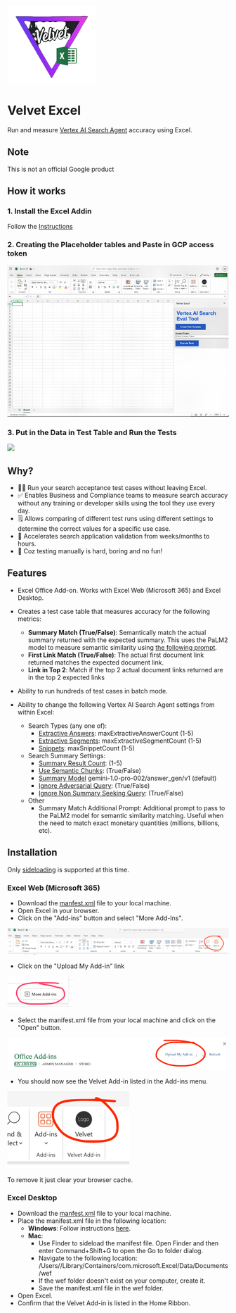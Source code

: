 ![](images/velvet_excel.png)

# Velvet Excel

Run and measure [Vertex AI Search Agent](https://cloud.google.com/enterprise-search) accuracy using Excel.

## Note

This is not an official Google product

## How it works

### 1. Install the Excel Addin

Follow the [Instructions](#installation)

### 2. Creating the Placeholder tables and Paste in GCP access token

![](images/CreateTemplate.gif)

### 3. Put in the Data in Test Table and Run the Tests

![](images/RunTests.gif)

## Why?

- 🧑‍💻 Run your search acceptance test cases without leaving Excel.
- ✅ Enables Business and Compliance teams to measure search accuracy without any training or developer skills using the tool they use every day.
- 🗒️ Allows comparing of different test runs using different settings to determine the correct values for a specific use case.
- 🚀 Accelerates search application validation from weeks/months to hours.
- 🤖 Coz testing manually is hard, boring and no fun!

## Features

- Excel Office Add-on. Works with Excel Web (Microsoft 365) and Excel Desktop.
- Creates a test case table that measures accuracy for the following metrics:
  - **Summary Match (True/False)**: Semantically match the actual summary returned with the expected summary. This uses the PaLM2 model to measure semantic similarity using [the following prompt](https://github.com/abhinavrau/velvet-excel-addin/blob/f532763488eb03c93b24e372ab650997e1acbee0/src/vertex_ai.js#L66).
  - **First Link Match (True/False)**: The actual first document link returned matches the expected document link.
  - **Link in Top 2**: Match if the top 2 actual document links returned are in the top 2 expected links
- Ability to run hundreds of test cases in batch mode.

- Ability to change the following Vertex AI Search Agent settings from within Excel:
  - Search Types (any one of):
    - [Extractive Answers](https://cloud.google.com/generative-ai-app-builder/docs/snippets#extractive-answers): maxExtractiveAnswerCount (1-5)
    - [Extractive Segments](https://cloud.google.com/generative-ai-app-builder/docs/snippets#extractive-segments): maxExtractiveSegmentCount (1-5)
    - [Snippets](https://cloud.google.com/generative-ai-app-builder/docs/snippets#snippets): maxSnippetCount (1-5)
  - Search Summary Settings:
    - [Summary Result Count](https://cloud.google.com/generative-ai-app-builder/docs/get-search-summaries#get-search-summary): (1-5)
    - [Use Semantic Chunks](https://cloud.google.com/generative-ai-app-builder/docs/get-search-summaries#semantic-chunks): (True/False)
    - [Summary Model](https://cloud.google.com/generative-ai-app-builder/docs/answer-generation-models) gemini-1.0-pro-002/answer_gen/v1 (default)
    - [Ignore Adversarial Query](https://cloud.google.com/generative-ai-app-builder/docs/get-search-summaries#ignore-adversarial-queries): (True/False)
    - [Ignore Non Summary Seeking Query](https://cloud.google.com/generative-ai-app-builder/docs/get-search-summaries#ignore-non-summary-seeking-queries): (True/False)
  - Other
    - Summary Match Additional Prompt: Additional prompt to pass to the PaLM2 model for semantic similarity matching. Useful when the need to match exact monetary quantities (millions, billions, etc).

## Installation <a id="installation"></a>

Only [sideloading](https://learn.microsoft.com/en-us/office/dev/add-ins/testing/test-debug-office-add-ins#sideload-an-office-add-in-for-testing) is supported at this time.

### Excel Web (Microsoft 365)

- Download the [manfest.xml](manifest.xml) file to your local machine.
- Open Excel in your browser.
- Click on the "Add-ins" button and select "More Add-Ins".

![](images/Web_Install_step_1.png)

- Click on the "Upload My Add-in" link

![](images/Web_Install_step_2.png)

- Select the manifest.xml file from your local machine and click on the "Open" button.

![](images/Web_Install_step_3.png)

- You should now see the Velvet Add-in listed in the Add-ins menu.

![](images/Web_Install_step_4.png)

To remove it just clear your browser cache.

### Excel Desktop

- Download the [manfest.xml](manifest.xml) file to your local machine.
- Place the manifest.xml file in the following location:
  - **Windows**: Follow instructions [here](https://learn.microsoft.com/en-us/office/dev/add-ins/testing/create-a-network-shared-folder-catalog-for-task-pane-and-content-add-ins).
  - **Mac**:
    - Use Finder to sideload the manifest file. Open Finder and then enter Command+Shift+G to open the Go to folder dialog.
    - Navigate to the following location: /Users/<username>/Library/Containers/com.microsoft.Excel/Data/Documents/wef
    - If the wef folder doesn't exist on your computer, create it.
    - Save the manifest.xml file in the wef folder.
- Open Excel.
- Confirm that the Velvet Add-in is listed in the Home Ribbon.
